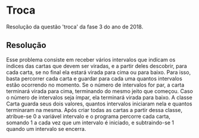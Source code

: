 # Troca
Resolução da questão 'troca' da fase 3 do ano de 2018.

## Resolução 
Esse problema consiste em receber vários intervalos que indicam os índices das cartas que devem ser viradas, e a partir deles descobrir, para cada carta, se no final ela estará virada para cima ou para baixo. Para isso, basta percorrer cada carta e guardar para cada uma quantos intervalos estão ocorrendo no momento. Se o número de intervalos for par, a carta terminará virada para cima, terminando do mesmo jeito que começou. Caso o número de intervalos seja ímpar, ela terminará virada para baixo. A classe Carta guarda seus dois valores, quantos intervalos iniciaram nela e quantos terminaram na mesma. Após criar todas as cartas a partir dessa classe, atribue-se 0 a variável intervalo e o programa percorre cada carta, somando 1  a cada vez que um intervalo é iniciado, e subtraindo-se 1 quando um intervalo se encerra.
